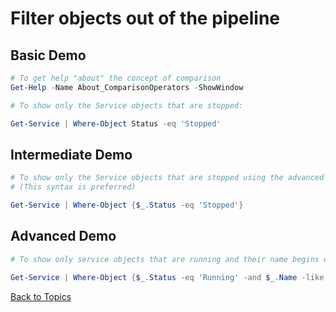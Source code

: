 # Filter objects out of the pipeline

## Basic Demo

```PowerShell
# To get help "about" the concept of comparison
Get-Help -Name About_ComparisonOperators -ShowWindow

# To show only the Service objects that are stopped:

Get-Service | Where-Object Status -eq 'Stopped'
```

## Intermediate Demo

```PowerShell
# To show only the Service objects that are stopped using the advanced syntax
# (This syntax is preferred)

Get-Service | Where-Object {$_.Status -eq 'Stopped'}
```

## Advanced Demo

```PowerShell
# To show only service objects that are running and their name begins with "a"

Get-Service | Where-Object {$_.Status -eq 'Running' -and $_.Name -like "a*"}
```


[Back to Topics](../README.md#morning-session)
